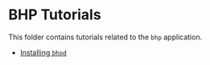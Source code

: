 # BHP Tutorials

This folder contains tutorials related to the `bhp` application.

- [Installing `bhpd`](./install-bhp.md)
